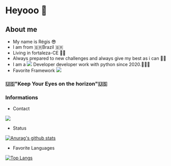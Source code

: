 # Heyooo 👋


## About me
- My name is Régis 😎
- I am from 🇧🇷Brazil 🇧🇷
- Living in fortaleza-CE  ✌🏻
- Always prepared to new challenges and always give my best as i can  💪🏻
- I am a <img src="https://img.shields.io/badge/python-%233776AB.svg?&style=for-the-badge&logo=python&logoColor=white" />  Developer developer work with python since 2020.👨🏽‍💻
- Favorite Framework <img src="https://img.shields.io/badge/django-%23092e20.svg?&style=for-the-badge&logo=django&logoColor=white" />

###  🇺🇸"Keep Your Eyes on the horizon"🇺🇸


### Informations

- Contact

[<img src="https://img.shields.io/badge/linkedin-%230077B5.svg?&style=for-the-badge&logo=linkedin&logoColor=white" />](https://www.linkedin.com/in/r%C3%A9gis-rommel-madeiro-sales-3a2b80196/) 

- Status

[![Anurag's github stats](https://github-readme-stats.vercel.app/api?username=RegisSalesRA&show_icons=true&theme=dark)](https://github.com/anuraghazra/github-readme-stats) 

- Favorite Languages

[![Top Langs](https://github-readme-stats.vercel.app/api/top-langs/?username=RegisSalesRA&layout=compact)](https://github.com/RegisSalesRA/github-readme-stats)

<!--
**RegisSalesRA/RegisSalesRA** is a ✨ _special_ ✨ repository because its `README.md` (this file) appears on your GitHub profile.

Here are some ideas to get you started:

- 🔭 I’m currently working on ...
- 🌱 I’m currently learning ...
- 👯 I’m looking to collaborate on ...
- 🤔 I’m looking for help with ...
- 💬 Ask me about ...
- 📫 How to reach me: ...
- 😄 Pronouns: ...
- ⚡ Fun fact: ...
-->
